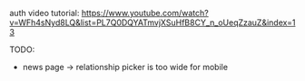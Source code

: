 auth video tutorial:
https://www.youtube.com/watch?v=WFh4sNyd8LQ&list=PL7Q0DQYATmvjXSuHfB8CY_n_oUeqZzauZ&index=13

TODO:
- news page -> relationship picker is too wide for mobile
